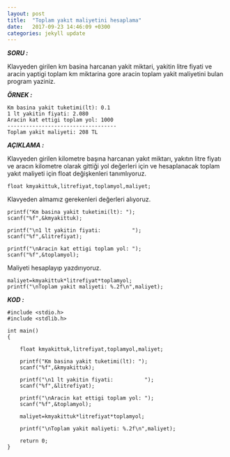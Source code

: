 ```yaml
---
layout: post
title:  "Toplam yakıt maliyetini hesaplama"
date:   2017-09-23 14:46:09 +0300
categories: jekyll update
---
```


***SORU :***

Klavyeden girilen km basina harcanan yakit miktari, yakitin litre fiyati ve aracin yaptigi toplam km miktarina gore aracin toplam yakit maliyetini bulan program yaziniz.

***ÖRNEK :***    
    
    Km basina yakit tuketimi(lt): 0.1
    1 lt yakitin fiyati: 2.080
    Aracin kat ettigi toplam yol: 1000
    -----------------------------------
    Toplam yakit maliyeti: 208 TL
    
***AÇIKLAMA :***

Klavyeden girilen kilometre başına harcanan yakıt miktarı, yakıtın litre fiyatı ve aracın kilometre olarak gittiği yol değerleri için ve hesaplanacak toplam yakıt maliyeti için float değişkenleri tanımlıyoruz.

    float kmyakittuk,litrefiyat,toplamyol,maliyet;

Klavyeden almamız gerekenleri değerleri alıyoruz.

    printf("Km basina yakit tuketimi(lt): ");
    scanf("%f",&kmyakittuk);

    printf("\n1 lt yakitin fiyati:          ");
    scanf("%f",&litrefiyat);

    printf("\nAracin kat ettigi toplam yol: ");
    scanf("%f",&toplamyol);

Maliyeti hesaplayıp yazdırıyoruz.

    maliyet=kmyakittuk*litrefiyat*toplamyol;
    printf("\nToplam yakit maliyeti: %.2f\n",maliyet);

***KOD :***

    #include <stdio.h>
    #include <stdlib.h>

    int main()
    {

        float kmyakittuk,litrefiyat,toplamyol,maliyet;

        printf("Km basina yakit tuketimi(lt): ");
        scanf("%f",&kmyakittuk);

        printf("\n1 lt yakitin fiyati:          ");
        scanf("%f",&litrefiyat);

        printf("\nAracin kat ettigi toplam yol: ");
        scanf("%f",&toplamyol);

        maliyet=kmyakittuk*litrefiyat*toplamyol;

        printf("\nToplam yakit maliyeti: %.2f\n",maliyet);

        return 0;
    }
